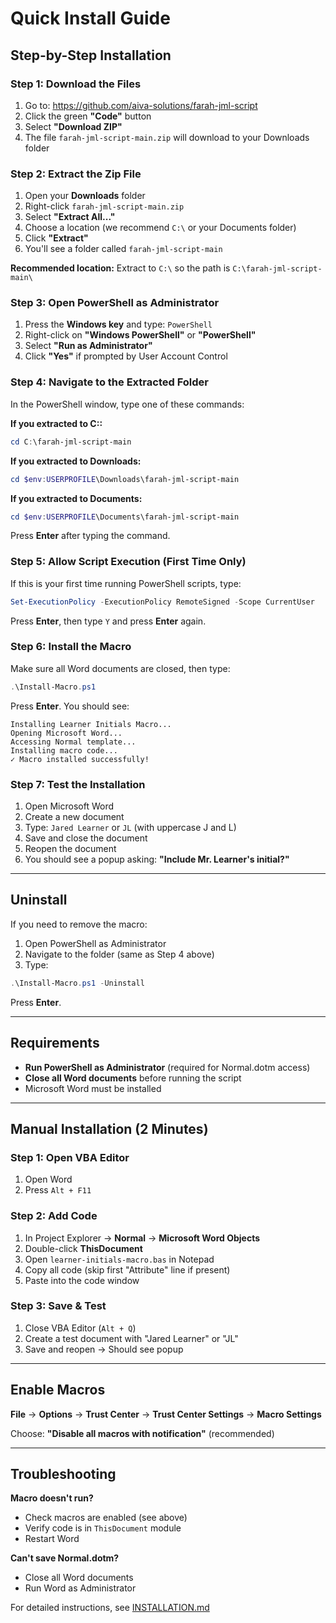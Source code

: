 # Quick Install Guide

## Step-by-Step Installation

### Step 1: Download the Files

1. Go to: https://github.com/aiva-solutions/farah-jml-script
2. Click the green **"Code"** button
3. Select **"Download ZIP"**
4. The file `farah-jml-script-main.zip` will download to your Downloads folder

### Step 2: Extract the Zip File

1. Open your **Downloads** folder
2. Right-click `farah-jml-script-main.zip`
3. Select **"Extract All..."**
4. Choose a location (we recommend `C:\` or your Documents folder)
5. Click **"Extract"**
6. You'll see a folder called `farah-jml-script-main`

**Recommended location:** Extract to `C:\` so the path is `C:\farah-jml-script-main\`

### Step 3: Open PowerShell as Administrator

1. Press the **Windows key** and type: `PowerShell`
2. Right-click on **"Windows PowerShell"** or **"PowerShell"**
3. Select **"Run as Administrator"**
4. Click **"Yes"** if prompted by User Account Control

### Step 4: Navigate to the Extracted Folder

In the PowerShell window, type one of these commands:

**If you extracted to C:\:**
```powershell
cd C:\farah-jml-script-main
```

**If you extracted to Downloads:**
```powershell
cd $env:USERPROFILE\Downloads\farah-jml-script-main
```

**If you extracted to Documents:**
```powershell
cd $env:USERPROFILE\Documents\farah-jml-script-main
```

Press **Enter** after typing the command.

### Step 5: Allow Script Execution (First Time Only)

If this is your first time running PowerShell scripts, type:
```powershell
Set-ExecutionPolicy -ExecutionPolicy RemoteSigned -Scope CurrentUser
```
Press **Enter**, then type `Y` and press **Enter** again.

### Step 6: Install the Macro

Make sure all Word documents are closed, then type:
```powershell
.\Install-Macro.ps1
```

Press **Enter**. You should see:
```
Installing Learner Initials Macro...
Opening Microsoft Word...
Accessing Normal template...
Installing macro code...
✓ Macro installed successfully!
```

### Step 7: Test the Installation

1. Open Microsoft Word
2. Create a new document
3. Type: `Jared Learner` or `JL` (with uppercase J and L)
4. Save and close the document
5. Reopen the document
6. You should see a popup asking: **"Include Mr. Learner's initial?"**

---

## Uninstall

If you need to remove the macro:

1. Open PowerShell as Administrator
2. Navigate to the folder (same as Step 4 above)
3. Type:
```powershell
.\Install-Macro.ps1 -Uninstall
```

Press **Enter**.

---

## Requirements

- **Run PowerShell as Administrator** (required for Normal.dotm access)
- **Close all Word documents** before running the script
- Microsoft Word must be installed

---

## Manual Installation (2 Minutes)

### Step 1: Open VBA Editor
1. Open Word
2. Press `Alt + F11`

### Step 2: Add Code
1. In Project Explorer → **Normal** → **Microsoft Word Objects**
2. Double-click **ThisDocument**
3. Open `learner-initials-macro.bas` in Notepad
4. Copy all code (skip first "Attribute" line if present)
5. Paste into the code window

### Step 3: Save & Test
1. Close VBA Editor (`Alt + Q`)
2. Create a test document with "Jared Learner" or "JL"
3. Save and reopen → Should see popup

---

## Enable Macros

**File** → **Options** → **Trust Center** → **Trust Center Settings** → **Macro Settings**

Choose: **"Disable all macros with notification"** (recommended)

---

## Troubleshooting

**Macro doesn't run?**
- Check macros are enabled (see above)
- Verify code is in `ThisDocument` module
- Restart Word

**Can't save Normal.dotm?**
- Close all Word documents
- Run Word as Administrator

For detailed instructions, see [INSTALLATION.md](INSTALLATION.md)

